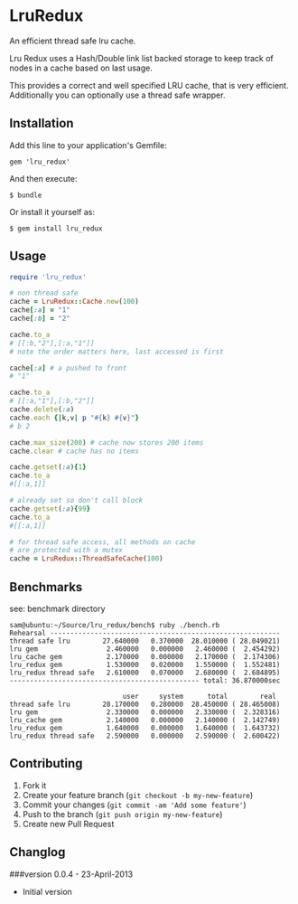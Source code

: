 # LruRedux

An efficient thread safe lru cache.

Lru Redux uses a Hash/Double link list backed storage to keep track of nodes in a cache based on last usage.

This provides a correct and well specified LRU cache, that is very efficient. Additionally you can optionally use a thread safe wrapper.

## Installation

Add this line to your application's Gemfile:

    gem 'lru_redux'

And then execute:

    $ bundle

Or install it yourself as:

    $ gem install lru_redux

## Usage

```ruby
require 'lru_redux'

# non thread safe
cache = LruRedux::Cache.new(100)
cache[:a] = "1"
cache[:b] = "2"

cache.to_a
# [[:b,"2"],[:a,"1"]]
# note the order matters here, last accessed is first

cache[:a] # a pushed to front
# "1"

cache.to_a
# [[:a,"1"],[:b,"2"]]
cache.delete(:a)
cache.each {|k,v| p "#{k} #{v}"}
# b 2

cache.max_size(200) # cache now stores 200 items
cache.clear # cache has no items

cache.getset(:a){1}
cache.to_a
#[[:a,1]]

# already set so don't call block
cache.getset(:a){99}
cache.to_a
#[[:a,1]]

# for thread safe access, all methods on cache
# are protected with a mutex
cache = LruRedux::ThreadSafeCache(100)

```

## Benchmarks

see: benchmark directory

```
sam@ubuntu:~/Source/lru_redux/bench$ ruby ./bench.rb
Rehearsal ---------------------------------------------------------
thread safe lru        27.640000   0.370000  28.010000 ( 28.049021)
lru gem                 2.460000   0.000000   2.460000 (  2.454292)
lru_cache gem           2.170000   0.000000   2.170000 (  2.174306)
lru_redux gem           1.530000   0.020000   1.550000 (  1.552481)
lru_redux thread safe   2.610000   0.070000   2.680000 (  2.684895)
----------------------------------------------- total: 36.870000sec

                            user     system      total        real
thread safe lru        28.170000   0.280000  28.450000 ( 28.465008)
lru gem                 2.330000   0.000000   2.330000 (  2.328316)
lru_cache gem           2.140000   0.000000   2.140000 (  2.142749)
lru_redux gem           1.640000   0.000000   1.640000 (  1.643732)
lru_redux thread safe   2.590000   0.000000   2.590000 (  2.600422)

```


## Contributing

1. Fork it
2. Create your feature branch (`git checkout -b my-new-feature`)
3. Commit your changes (`git commit -am 'Add some feature'`)
4. Push to the branch (`git push origin my-new-feature`)
5. Create new Pull Request

## Changlog

###version 0.0.4 - 23-April-2013

- Initial version
